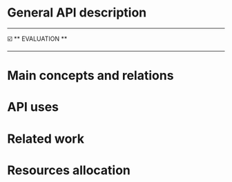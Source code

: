 # General API description
---

:ballot_box_with_check: ** EVALUATION **

---
# Main concepts and relations
# API uses
# Related work
# Resources allocation